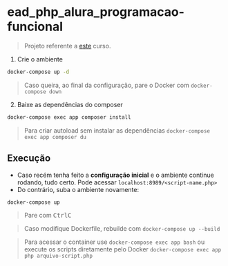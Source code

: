 # ead_php_alura_programacao-funcional

> Projeto referente a [este](https://cursos.alura.com.br/course/php-programacao-funcional) curso.

1. Crie o ambiente
```sh
docker-compose up -d
```
> Caso queira, ao final da configuração, pare o Docker com ``docker-compose down``

2. Baixe as dependências do composer
```sh
docker-compose exec app composer install
```

> Para criar autoload sem instalar as dependências ``docker-compose exec app composer du``

## Execução

- Caso recém tenha feito a **configuração inicial** e o ambiente continue rodando, tudo certo. Pode acessar ``localhost:8989/<script-name.php>``
- Do contrário, suba o ambiente novamente:
```sh
docker-compose up
```
> Pare com <kbd>Ctrl</kbd><kbd>C</kbd>

> Caso modifique Dockerfile, rebuilde com ``docker-compose up --build``

> Para acessar o container use ``docker-compose exec app bash`` ou execute os scripts diretamente pelo Docker ``docker-compose exec app php arquivo-script.php``
